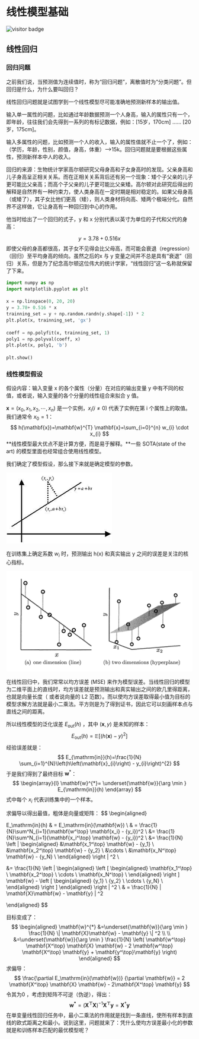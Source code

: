 # 线性模型基础

![visitor badge](https://visitor-badge.glitch.me/badge?page_id=xrandx.Dating-with-Machine-Learning)


## 线性回归

### 回归问题

之前我们说，当预测值为连续值时，称为“回归问题”，离散值时为“分类问题”。但回归是什么，为什么要叫回归？

线性回归问题就是试图学到一个线性模型尽可能准确地预测新样本的输出值。

输入单一属性的问题，比如通过年龄数据预测一个人身高，输入的属性只有一个，即年龄，往往我们会先得到一系列的有标记数据，例如：[15岁，170cm] …… [20岁，175cm]。

输入多属性的问题，比如预测一个人的收入，输入的属性值就不止一个了，例如：（学历，年龄，性别，颜值，身高，体重）-->15k。回归问题就是要根据这些属性，预测新样本中人的收入。

回归的来源：生物统计学家高尔顿研究父母身高和子女身高时的发现。父亲身高和儿子身高呈正相关关系。而在正相关关系背后还有另一个现象：矮个子父亲的儿子更可能比父亲高；而高个子父亲的儿子更可能比父亲矮。高尔顿对此研究后得出的解释是自然界有一种约束力，使人类身高在一定时期是相对稳定的。如果父母身高（或矮了），其子女比他们更高（矮），则人类身材将向高、矮两个极端分化。自然界不这样做，它让身高有一种回归到中心的作用。



他当时给出了一个回归的式子，y 和 x 分别代表以英寸为单位的子代和父代的身高：

$$
y = 3.78+0.516 x
$$
即使父母的身高都很高，其子女不见得会比父母高，而可能会衰退（regression）（回归）至平均身高的倾向。虽然之后的x 与 y 变量之间并不总是具有“衰退”（回归）关系，但是为了纪念高尔顿这位伟大的统计学家，“线性回归”这一名称就保留了下来。

```python
import numpy as np
import matplotlib.pyplot as plt

x = np.linspace(0, 20, 20)
y = 3.78+ 0.516 * x
trainning_set = y + np.random.randn(y.shape[-1]) * 2
plt.plot(x, trainning_set, 'gx')

coeff = np.polyfit(x, trainning_set, 1)
poly1 = np.polyval(coeff, x)
plt.plot(x, poly1, 'b')

plt.show()
```

###  线性模型假设

假设内容：输入变量 x 的各个属性（分量）在对应的输出变量 y 中有不同的权值，或者说，输入变量的各个分量的线性组合来拟合 y 值。

$\mathbf{x} = (x_0, x_1, x_2, \cdots, x_n)$ 是一个实例，$x_i(i \neq 0)$ 代表了实例在第 i 个属性上的取值。我们通常令 $x_0 = 1$：
$$
h(\mathbf{x})=\mathbf{w}^{T} \mathbf{x}=\sum_{i=0}^{n} w_{i} \cdot x_{i}
$$
**线性模型最大优点不是计算方便，而是易于解释。**一些 SOTA(state of the art) 的模型里面也经常组合使用线性模型。


我们确定了模型假设，那么接下来就是确定模型的参数。

![](img/20210310192340.jpeg)

在训练集上确定系数 $w_i$ 时，预测输出 h(x) 和真实输出 y 之间的误差是关注的核心指标。

<img src="img/20210310192643.png" alt="image-20210310192643787" style="zoom:50%;" />

在线性回归中，我们常常以均方误差 (MSE) 来作为模型误差。当线性回归的模型为二维平面上的直线时，均方误差就是预测输出和真实输出之间的欧几里得距离，也就是向量长度（ 或者说向量的 L2 范数）。而以使均方误差取得最小值为目标的模型求解方法就是最小二乘法。平方则是为了得到证书，因此它可以刻画样本点与直线之间的距离。

所以线性模型的泛化误差 $E_{\mathrm{out}}(h)$ ，其中 $(\mathbf{x}, y)$ 是未知的样本：
$$
E_{\mathrm{out}}(h)=\mathbb{E}\left[(h(\mathbf{x}) - y)^{2}\right]
$$
经验误差就是：
$$
E_{\mathrm{in}}(h)=\frac{1}{N} \sum_{i=1}^{N}\left(h\left(\mathbf{x}_{i}\right) - y_{i}\right)^{2}
$$
于是我们得到了最终目标 $\mathbf{w}^*$：
$$
\begin{array}{l}
\mathbf{w}^{*}=  \underset{\mathbf{w}}{\arg \min } E_{\mathrm{in}}(h)
\end{array}
$$
式中每个 $x_i$ 代表训练集中的一个样本。

求偏导以得出最值，粗体是向量或矩阵：
$$
\begin{aligned}

E_\mathrm{in}(h) 
& = E_\mathrm{in}(\mathbf{w}) \\
& = \frac{1}{N}\sum^N_{i=1}(\mathbf{w^\top} \mathbf{x_i}  - {y_i})^2 \\
&=  \frac{1}{N}\sum^N_{i=1}(\mathbf{x_i^\top} \mathbf{w}   - {y_i})^2 \\
&=   \frac{1}{N} \left \|
\begin{aligned}
&\mathbf{x_1^\top} \mathbf{w} -   {y_1} \\
&\mathbf{x_2^\top} \mathbf{w} -   {y_2} \\
&\cdots \\
&\mathbf{x_N^\top} \mathbf{w} -   {y_N} \\
\end{aligned}
\right \| ^2 \\

&=   \frac{1}{N} \left \|
\begin{aligned}
\left [  \begin{aligned} \mathbf{x_1^\top} \\ \mathbf{x_2^\top} \\ \cdots \\ \mathbf{x_N^\top} \\ \end{aligned} \right ]  \mathbf{w} - 
\left [ \begin{aligned}  {y_1} \\ {y_2} \\ \cdots \\ {y_N} \\ \end{aligned} \right ] \end{aligned}
\right \| ^2 \\ 
& = \frac{1}{N}  \| \mathbf{X}\mathbf{w} - \mathbf{y} \| ^2
 
\end{aligned}
$$

目标变成了：
$$
\begin{aligned} 
\mathbf{w}^{*} &=\underset{\mathbf{w}}{\arg \min }  \frac{1}{N}  \| \mathbf{X}\mathbf{w} - \mathbf{y} \| ^2 \\
\\ &=\underset{\mathbf{w}}{\arg \min }   \frac{1}{N} \left(  \mathbf{w^\top} \mathbf{X^\top} \mathbf{X} \mathbf{w} - 2 \mathbf{w^\top} \mathbf{X^\top} \mathbf{y}  + \mathbf{y^\top}\mathbf{y}
\right)
\end{aligned}
$$
求偏导：
$$
\frac{\partial E_\mathrm{in}(\mathbf{w})} {\partial \mathbf{w}} = 
2 \mathbf{X^\top} \mathbf{X} \mathbf{w} - 2\mathbf{X^\top} \mathbf{y}
$$
令其为0 ，考虑到矩阵不可逆（伪逆），得出：
$$
\mathbf{w^*}  =  (\mathbf{X^\top} \mathbf{X} )^{-1} \mathbf{X^\top} \mathbf{y}
= \mathbf{X}^\dagger \mathbf{y}
$$
在单变量线性回归任务中，最小二乘法的作用就是找到一条直线，使所有样本到直线的欧式距离之和最小。说到这里，问题就来了：凭什么使均方误差最小化的参数就是和训练样本匹配的最优模型呢？